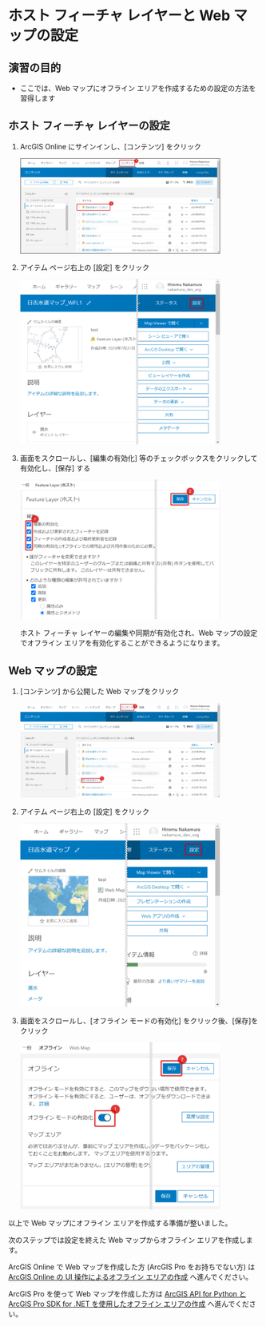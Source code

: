 # ホスト フィーチャ レイヤーと Web マップの設定

## 演習の目的
- ここでは、Web マップにオフライン エリアを作成するための設定の方法を習得します

## ホスト フィーチャ レイヤーの設定

1. ArcGIS Online にサインインし、[コンテンツ] をクリック

   <img src="./img/host_fl_setting.png" width="400px">  

1. アイテム ページ右上の [設定] をクリック

   <img src="./img/host_fl_setting_2.png" width="400px">

1.  画面をスクロールし、[編集の有効化] 等のチェックボックスをクリックして有効化し、[保存] する

    <img src="./img/host_fl_setting_3.png" width="400px">

    ホスト フィーチャ レイヤーの編集や同期が有効化され、Web マップの設定でオフライン エリアを有効化することができるようになります。


## Web マップの設定

1. [コンテンツ] から公開した Web マップをクリック

   <img src="./img/web_map_setting.png" width="400px">

1. アイテム ページ右上の [設定] をクリック

   <img src="./img/web_map_setting_2.png" width="400px">

1. 画面をスクロールし、[オフライン モードの有効化] をクリック後、[保存]をクリック

   <img src="./img/web_map_setting_3.png" width="400px">

以上で Web マップにオフライン エリアを作成する準備が整いました。

次のステップでは設定を終えた Web マップからオフライン エリアを作成します。

ArcGIS Online で Web マップを作成した方 (ArcGIS Pro をお持ちでない方) は [ArcGIS Online の UI 操作によるオフライン エリアの作成](offline_area_agol.md) へ進んでください。

ArcGIS Pro を使って Web マップを作成した方は [ArcGIS API for Python と ArcGIS Pro SDK for .NET を使用したオフライン エリアの作成](offline_area_python_prosdk.md) へ進んでください。
